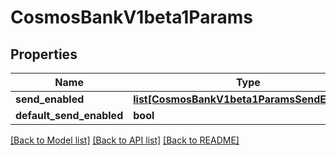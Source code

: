 # CosmosBankV1beta1Params

## Properties
Name | Type | Description | Notes
------------ | ------------- | ------------- | -------------
**send_enabled** | [**list[CosmosBankV1beta1ParamsSendEnabled]**](CosmosBankV1beta1ParamsSendEnabled.md) |  | [optional] 
**default_send_enabled** | **bool** |  | [optional] 

[[Back to Model list]](../README.md#documentation-for-models) [[Back to API list]](../README.md#documentation-for-api-endpoints) [[Back to README]](../README.md)

